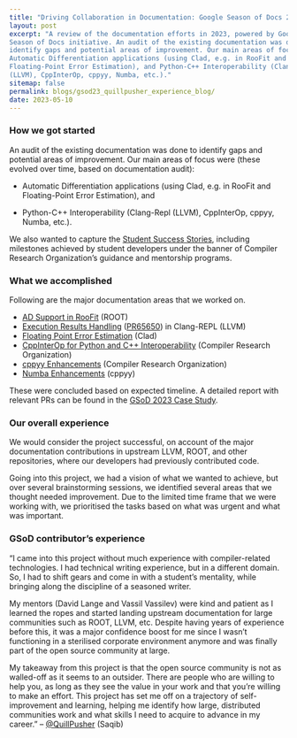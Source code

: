 ```yaml
---
title: "Driving Collaboration in Documentation: Google Season of Docs 2023"
layout: post
excerpt: "A review of the documentation efforts in 2023, powered by Google's 
Season of Docs initiative. An audit of the existing documentation was done to 
identify gaps and potential areas of improvement. Our main areas of focus were: 
Automatic Differentiation applications (using Clad, e.g. in RooFit and 
Floating-Point Error Estimation), and Python-C++ Interoperability (Clang-Repl 
(LLVM), CppInterOp, cppyy, Numba, etc.)."
sitemap: false
permalink: blogs/gsod23_quillpusher_experience_blog/
date: 2023-05-10
---
```


### How we got started

An audit of the existing documentation was done to identify gaps and potential
areas of improvement. Our main areas of focus were (these evolved over time,
based on documentation audit):

- Automatic Differentiation applications (using Clad, e.g. in RooFit and
  Floating-Point Error Estimation), and

- Python-C++ Interoperability (Clang-Repl (LLVM), CppInterOp, cppyy, Numba,
  etc.).

We also wanted to capture the [Student Success Stories], including milestones
achieved by student developers under the banner of Compiler Research
Organization’s guidance and mentorship programs.

### What we accomplished

Following are the major documentation areas that we worked on.

- [AD Support in RooFit] (ROOT)
- [Execution Results Handling] ([PR65650]) in Clang-REPL (LLVM)
- [Floating Point Error Estimation] (Clad)
- [CppInterOp for Python and C++ Interoperability] (Compiler Research
  Organization)
- [cppyy Enhancements] (Compiler Research Organization)
- [Numba Enhancements] (cppyy)

These were concluded based on expected timeline. A detailed report with
relevant PRs can be found in the [GSoD 2023 Case Study].

### Our overall experience

We would consider the project successful, on account of the major documentation
contributions in upstream LLVM, ROOT, and other repositories, where our
developers had previously contributed code.

Going into this project, we had a vision of what we wanted to achieve, but over
several brainstorming sessions, we identified several areas that we thought
needed improvement. Due to the limited time frame that we were working with, we
prioritised the tasks based on what was urgent and what was important.

### GSoD contributor’s experience

“I came into this project without much experience with compiler-related
technologies. I had technical writing experience, but in a different domain.
So, I had to shift gears and come in with a student’s mentality, while bringing
along the discipline of a seasoned writer.

My mentors (David Lange and Vassil Vassilev) were kind and patient as I learned
the ropes and started landing upstream documentation for large communities such
as ROOT, LLVM, etc. Despite having years of experience before this, it was a
major confidence boost for me since I wasn’t functioning in a sterilised
corporate environment anymore and was finally part of the open source community
at large.

My takeaway from this project is that the open source community is not as
walled-off as it seems to an outsider. There are people who are willing to help
you, as long as they see the value in your work and that you’re willing to make
an effort. This project has set me off on a trajectory of self-improvement and
learning, helping me identify how large, distributed communities work and what
skills I need to acquire to advance in my career.” – [@QuillPusher] (Saqib)



[Student Success Stories]: https://compiler-research.org/stories/

[GSoD 2023 Case Study]: https://github.com/compiler-research/compiler-research.github.io/blob/master/assets/docs/gsod_casestudy_2023.pdf

[@QuillPusher]: https://github.com/QuillPusher

[AD Support in RooFit]: https://github.com/root-project/root/pull/14018

[Execution Results Handling]: https://reviews.llvm.org/D156858

[PR65650]: https://github.com/llvm/llvm-project/pull/65650

[Floating Point Error Estimation]: https://github.com/vgvassilev/clad/pull/648

[CppInterOp for Python and C++ Interoperability]: https://github.com/compiler-research/CppInterOp/pull/85

[cppyy Enhancements]: https://github.com/compiler-research/CppInterOp/pull/160

[Numba Enhancements]: https://github.com/wlav/cppyy/pull/199

